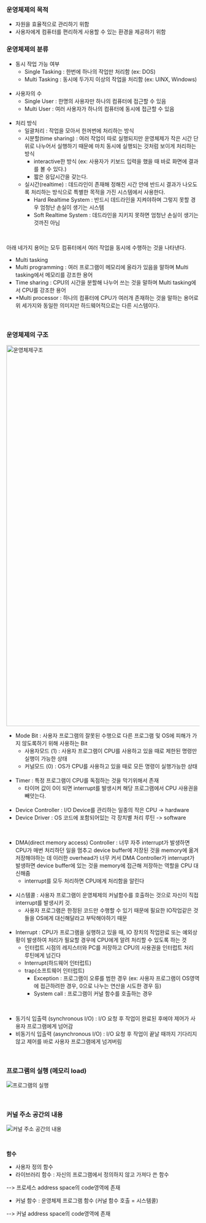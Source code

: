 ### 운영체제의 목적

- 자원을 효율적으로 관리하기 위함
- 사용자에게 컴퓨터를 편리하게 사용할 수 있는 환경을 제공하기 위함



### 운영체제의 분류

- 동시 작업 가능 여부
  - Single Tasking : 한번에 하나의 작업만 처리함 (ex: DOS)
  - Multi Tasking : 동시에 두가지 이상의 작업을 처리함 (ex: UINX, Windows)
  <br>
- 사용자의 수
  - Single User : 한명의 사용자만 하나의 컴퓨터에 접근할 수 있음
  - Multi User : 여러 사용자가 하나의 컴퓨터에 동시에 접근할 수 있음
  <br>
- 처리 방식
  - 일괄처리 : 작업을 모아서 한꺼번에 처리하는 방식
  - 시분할(time sharing) : 여러 작업이 따로 실행되지만 운영체제가 작은 시간 단위로 나누어서 실행하기 때문에 마치 동시에 실행되는 것처럼 보이게 처리하는 방식
    -  interactive한 방식 (ex: 사용자가 키보드 입력을 했을 때 바로 화면에 결과를 볼 수 있다.)
    - 짧은 응답시간을 갖는다.
  - 실시간(realtime) : 데드라인이 존재해 정해진 시간 안에 반드시 결과가 나오도록 처리하는 방식으로 특별한 목적을 가진 시스템에서 사용한다.
    - Hard Realtime System : 반드시 데드라인을 지켜야하며 그렇지 못할 경우 엄청난 손실이 생기는 시스템
    - Soft Realtime System : 데드라인을 지키지 못하면 엄청난 손실이 생기는 것까진 아님

<br>

아래 네가지 용어는 모두 컴퓨터에서 여러 작업을 동시에 수행하는 것을 나타낸다.

- Multi tasking
- Multi programming : 여러 프로그램이 메모리에 올라가 있음을 말하며 Multi tasking에서 메모리를 강조한 용어
- Time sharing : CPU의 시간을 분할해 나누어 쓰는 것을 말하며 Multi tasking에서 CPU를 강조한 용어
- *Multi processor : 하나의 컴퓨터에 CPU가 여러개 존재하는 것을 말하는 용어로 위 세가지와 동일한 의미지만 하드웨어적으로는 다른 시스템이다.

<br>

### 운영체제의 구조

<img width="994" alt="운영체제구조" src="https://user-images.githubusercontent.com/34293225/67615803-a5b5e200-f80b-11e9-9c91-d53ed0690705.png">

- Mode Bit : 사용자 프로그램의 잘못된 수행으로 다른 프로그램 및 OS에 피해가 가지 않도록하기 위해 사용하는 Bit
  - 사용자모드 (1) : 사용자 프로그램이 CPU를 사용하고 있을 때로 제한된 명령만 실행이 가능한 상태
  - 커널모드 (0) : OS가 CPU를 사용하고 있을 때로 모든 명령이 실행가능한 상태
  <br>
- Timer : 특정 프로그램이 CPU를 독점하는 것을 막기위해서 존재
  - 타이머 값이 0이 되면 interrupt를 발생시켜 해당 프로그램에서 CPU 사용권을 빼앗는다.
  <br>
- Device Controller : I/O Device를 관리하는 일종의 작은 CPU -> hardware
- Device Driver : OS 코드에 포함되어있는 각 장치별 처리 루틴 -> software
<br>

- DMA(direct memory access) Controller : 너무 자주 interrupt가 발생하면 CPU가 매번 처리하던 일을 멈추고 device buffer에 저장된 것을 memory에 옮겨 저장해야하는 데 이러한 overhead가 너무 커서 DMA Controller가 interrupt가 발생하면 device buffer에 있는 것을 memory에 접근해 저장하는 역할을 CPU 대신해줌
  - interrupt를 모두 처리하면 CPU에게 처리함을 알린다
  <br>
- 시스템콜 : 사용자 프로그램이 운영체제의 커널함수를 호출하는 것으로 자신이 직접 interrupt를 발생시키 것.
  - 사용자 프로그램은 한정된 코드만 수행할 수 있기 때문에 필요한 IO작업같은 것들을 OS에게 대신해달라고 부탁해야하기 때문
  <br>
- Interrupt : CPU가 프로그램을 실행하고 있을 때, IO 장치의 작업완료 또는 예외상황이 발생하여 처리가 필요할 경우에 CPU에게 알려 처리할 수 있도록 하는 것
  - 인터럽트 시점의 레지스터와 PC를 저장하고 CPU의 사용권을 인터럽트 처리 루틴에게 넘긴다
  - Interrupt(하드웨어 인터럽트)
  - trap(소프트웨어 인터럽트)
    - Exception : 프로그램이 오류를 범한 경우 (ex: 사용자 프로그램이 OS영역에 접근하려한 경우, 0으로 나누는 연산을 시도한 경우 등)
    - System call : 프로그램이 커널 함수를 호출하는 경우


<br>

- 동기식 입출력 (synchronous I/O) : I/O 요청 후 작업이 완료된 후에야 제어가 사용자 프로그램에게 넘어감
- 비동기식 입출력 (asynchronous I/O) : I/O 요청 후 작업이 끝날 때까지 기다리지 않고 제어를 바로 사용자 프로그램에게 넘겨버림


<br>

### 프로그램의 실행 (메모리 load)

![프로그램의 실행](https://user-images.githubusercontent.com/34293225/67674370-a8f1cf00-f9bf-11e9-9877-cf1004d78c2e.png)


<br>

### 커널 주소 공간의 내용

![커널 주소 공간의 내용](https://user-images.githubusercontent.com/34293225/67691372-d0f22a00-f9e1-11e9-8dc4-f489909129c8.png)


<br>

**함수**

- 사용자 정의 함수
- 라이브러리 함수 : 자신의 프로그램에서 정의하지 않고 가져다 쓴 함수

--> 프로세스 address space의 code영역에 존재

- 커널 함수 : 운영체제 프로그램 함수 (커널 함수 호출 = 시스템콜)

--> 커널 address space의 code영역에 존재

<br>



